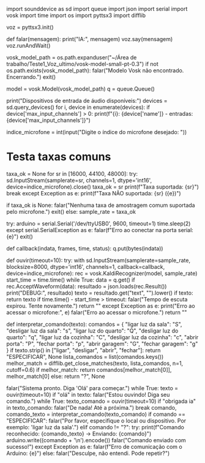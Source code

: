 import sounddevice as sd
import queue
import json
import serial
import vosk
import time
import os
import pyttsx3
import difflib

voz = pyttsx3.init()

def falar(mensagem):
    print("IA:", mensagem)
    voz.say(mensagem)
    voz.runAndWait()

vosk_model_path = os.path.expanduser("~/Área de trabalho/Teste1_Voz_ultimo/vosk-model-small-pt-0.3")
if not os.path.exists(vosk_model_path):
    falar("Modelo Vosk não encontrado. Encerrando.")
    exit()

model = vosk.Model(vosk_model_path)
q = queue.Queue()

print("Dispositivos de entrada de áudio disponíveis:")
devices = sd.query_devices()
for i, device in enumerate(devices):
    if device['max_input_channels'] > 0:
        print(f"{i}: {device['name']} - entradas: {device['max_input_channels']}")

indice_microfone = int(input("Digite o índice do microfone desejado: "))

# Testa taxas comuns
taxa_ok = None
for sr in [16000, 44100, 48000]:
    try:
        sd.InputStream(samplerate=sr, channels=1, dtype='int16', device=indice_microfone).close()
        taxa_ok = sr
        print(f"Taxa suportada: {sr}")
        break
    except Exception as e:
        print(f"Taxa NÃO suportada: {sr} ({e})")

if taxa_ok is None:
    falar("Nenhuma taxa de amostragem comum suportada pelo microfone.")
    exit()
else:
    sample_rate = taxa_ok

try:
    arduino = serial.Serial('/dev/ttyUSB0', 9600, timeout=1)
    time.sleep(2)
except serial.SerialException as e:
    falar(f"Erro ao conectar na porta serial: {e}")
    exit()

def callback(indata, frames, time, status):
    q.put(bytes(indata))

def ouvir(timeout=10):
    try:
        with sd.InputStream(samplerate=sample_rate, blocksize=8000, dtype='int16',
                            channels=1, callback=callback, device=indice_microfone):
            rec = vosk.KaldiRecognizer(model, sample_rate)
            start_time = time.time()
            while True:
                data = q.get()
                if rec.AcceptWaveform(data):
                    resultado = json.loads(rec.Result())
                    print("DEBUG:", resultado)
                    texto = resultado.get("text", "").lower()
                    if texto:
                        return texto
                if time.time() - start_time > timeout:
                    falar("Tempo de escuta expirou. Tente novamente.")
                    return ""
    except Exception as e:
        print("Erro ao acessar o microfone:", e)
        falar("Erro ao acessar o microfone.")
        return ""

def interpretar_comando(texto):
    comandos = {
        "ligar luz da sala": "S",
        "desligar luz da sala": "s",
        "ligar luz do quarto": "Q",
        "desligar luz do quarto": "q",
        "ligar luz da cozinha": "C",
        "desligar luz da cozinha": "c",
        "abrir porta": "P",
        "fechar porta": "p",
        "abrir garagem": "G",
        "fechar garagem": "g"
    }
    if texto.strip() in ["ligar", "desligar", "abrir", "fechar"]:
        return "ESPECIFICAR", None
    lista_comandos = list(comandos.keys())
    melhor_match = difflib.get_close_matches(texto, lista_comandos, n=1, cutoff=0.6)
    if melhor_match:
        return comandos[melhor_match[0]], melhor_match[0]
    else:
        return "?", None

falar("Sistema pronto. Diga 'Olá' para começar.")
while True:
    texto = ouvir(timeout=10)
    if "olá" in texto:
        falar("Estou ouvindo! Diga seu comando.")
        while True:
            texto_comando = ouvir(timeout=10)
            if "obrigada ia" in texto_comando:
                falar("De nada! Até a próxima.")
                break
            comando, comando_texto = interpretar_comando(texto_comando)
            if comando == "ESPECIFICAR":
                falar("Por favor, especifique o local ou dispositivo. Por exemplo: 'ligar luz da sala'.")
            elif comando != "?":
                try:
                    print(f"Comando reconhecido: {comando_texto} -> Enviando: {comando}")
                    arduino.write((comando + '\n').encode())
                    falar("Comando enviado com sucesso!")
                except Exception as e:
                    falar(f"Erro de comunicação com o Arduino: {e}")
            else:
                falar("Desculpe, não entendi. Pode repetir?")
